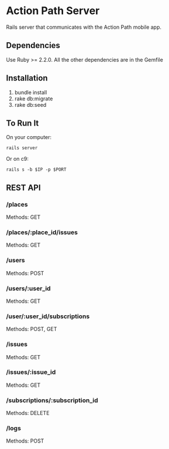 # Action Path Server
Rails server that communicates with the Action Path mobile app.

## Dependencies

Use Ruby >= 2.2.0.  All the other dependencies are in the Gemfile

## Installation

1. bundle install
2. rake db:migrate
3. rake db:seed

## To Run It

On your computer:
```shell
rails server
```

Or on c9:
```shell
rails s -b $IP -p $PORT
```
    
## REST API

### /places

Methods: GET

### /places/:place_id/issues

Methods: GET

### /users

Methods: POST

### /users/:user_id

Methods: GET

### /user/:user_id/subscriptions

Methods: POST, GET

### /issues

Methods: GET

### /issues/:issue_id

Methods: GET

### /subscriptions/:subscription_id

Methods: DELETE

### /logs

Methods: POST
